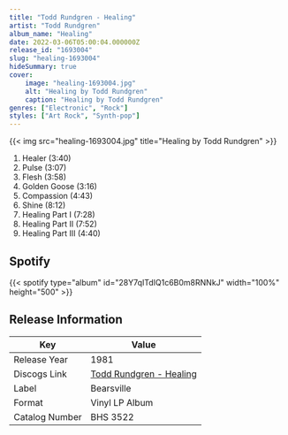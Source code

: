```yaml
---
title: "Todd Rundgren - Healing"
artist: "Todd Rundgren"
album_name: "Healing"
date: 2022-03-06T05:00:04.000000Z
release_id: "1693004"
slug: "healing-1693004"
hideSummary: true
cover:
    image: "healing-1693004.jpg"
    alt: "Healing by Todd Rundgren"
    caption: "Healing by Todd Rundgren"
genres: ["Electronic", "Rock"]
styles: ["Art Rock", "Synth-pop"]
---
```


{{< img src="healing-1693004.jpg" title="Healing by Todd Rundgren" >}}

<!-- section break -->

1. Healer (3:40)
2. Pulse (3:07)
3. Flesh (3:58)
4. Golden Goose (3:16)
5. Compassion (4:43)
6. Shine (8:12)
7. Healing Part I (7:28)
8. Healing Part II (7:52)
9. Healing Part III (4:40)

<!-- section break -->


## Spotify
{{< spotify type="album" id="28Y7qITdIQ1c6B0m8RNNkJ" width="100%" height="500" >}}




## Release Information
|  Key           | Value                                                |
| ---------------| ---------------------------------------------------- |
| Release Year   | 1981                                   |
| Discogs Link   | [Todd Rundgren - Healing](https://www.discogs.com/release/1693004-Todd-Rundgren-Healing) |
| Label          | Bearsville |
| Format         | Vinyl LP Album |
| Catalog Number | BHS 3522 |
